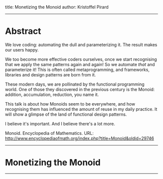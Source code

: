 title: Monetizing the Monoid
author: Kristoffel Pirard

---

# Abstract


We love coding: automating the dull and parameterizing it.  The result makes our users happy.

We too become more effective coders ourselves, once we start recognising that we apply
the same patterns again and again!  So we automate _that_ and parameterize it!  This is often called
metaprogramming, and frameworks, libraries and design patterns are born from it.

These modern days, we are pollinated by the functional programming world.  One of those
they discovered in the previous century is the Monoid: addition, accumulation, reduction, you name it.

This talk is about how Monoids seem to be everywhere, and how recognising them has influenced the
amount of reuse in my daily practice.  It will show a glimpse of the land of functional design patterns.

I believe it's important.  And I believe there's a lot more.


Monoid. Encyclopedia of Mathematics. URL: http://www.encyclopediaofmath.org/index.php?title=Monoid&oldid=29746

---

# Monetizing the Monoid

---